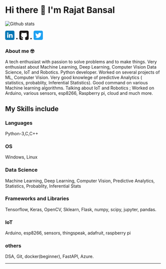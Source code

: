 # Hi there 👋 I'm Rajat Bansal

![Github stats](https://github-readme-stats.vercel.app/api?username=rajatbansal01&theme=dark&show_icons=true)

<a href = https://www.linkedin.com/in/rajat-bansal-89175b199><img src=https://raw.githubusercontent.com/edent/SuperTinyIcons/master/images/svg/linkedin.svg height='30' weight='30'></a> • <a href = https://github.com/rajatbansal01><img src=https://raw.githubusercontent.com/edent/SuperTinyIcons/master/images/svg/github.svg height='30' weight='30'></a> • <a href = https://twitter.com/rajatbansal_dev><img src=https://raw.githubusercontent.com/edent/SuperTinyIcons/master/images/svg/twitter.svg height='30' weight='30'></a>

### About me 🤓
A tech enthusiast with passion to solve problems and to make things. Very enthusiast about Machine Learning, Deep Learning, Computer Vision Data Science, IoT and Robotics. Python developer. Worked on several projects of ML, Computer Vision. Very good knowlege of predictive Analytics ( statistics, probablity, Inferential Statistics). Good command on various Machine learning algorithms.
Talking about IoT and Robotics ; Worked on Arduino, various sensors, esp8266, Raspberry pi, cloud and much more.
## My Skills include

### Languages
Python-3,C,C++
### OS
Windows, Linux
### Data Science
Machine Learning, Deep Learning, Computer Vision, Predictive Analytics, Statistics, Probablity, Inferential Stats
### Frameworks and Libraries
Tensorflow, Keras, OpenCV, Sklearn, Flask, numpy, scipy, jupyter, pandas.
### IoT
Arduino, esp8266, sensors, thingspeak, adafruit, raspberry pi
### others
DSA, Git, docker(beginner), FastAPI, Azure.


---
